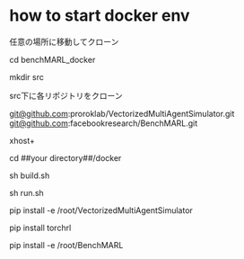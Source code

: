 # how to start docker env
任意の場所に移動してクローン


cd benchMARL_docker


mkdir src


src下に各リポジトリをクローン

git@github.com:proroklab/VectorizedMultiAgentSimulator.git
git@github.com:facebookresearch/BenchMARL.git


xhost+

cd ##your directory##/docker

sh build.sh

sh run.sh

pip install -e /root/VectorizedMultiAgentSimulator

pip install torchrl

pip install -e /root/BenchMARL
